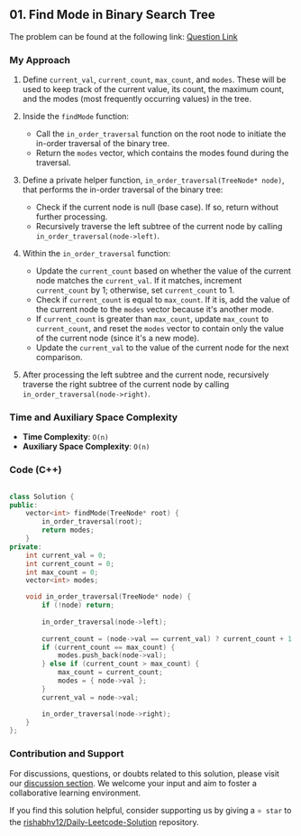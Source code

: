 ## 01. Find Mode in Binary Search Tree

The problem can be found at the following link: [Question Link](https://leetcode.com/problems/find-mode-in-binary-search-tree/description)


### My Approach


1. Define `current_val`, `current_count`, `max_count`, and `modes`. These will be used to keep track of the current value, its count, the maximum count, and the modes (most frequently occurring values) in the tree.

2. Inside the `findMode` function:
   - Call the `in_order_traversal` function on the root node to initiate the in-order traversal of the binary tree.
   - Return the `modes` vector, which contains the modes found during the traversal.

3. Define a private helper function, `in_order_traversal(TreeNode* node)`, that performs the in-order traversal of the binary tree:
   - Check if the current node is null (base case). If so, return without further processing.
   - Recursively traverse the left subtree of the current node by calling `in_order_traversal(node->left)`.

4. Within the `in_order_traversal` function:
   - Update the `current_count` based on whether the value of the current node matches the `current_val`. If it matches, increment `current_count` by 1; otherwise, set `current_count` to 1.
   - Check if `current_count` is equal to `max_count`. If it is, add the value of the current node to the `modes` vector because it's another mode.
   - If `current_count` is greater than `max_count`, update `max_count` to `current_count`, and reset the `modes` vector to contain only the value of the current node (since it's a new mode).
   - Update the `current_val` to the value of the current node for the next comparison.

6. After processing the left subtree and the current node, recursively traverse the right subtree of the current node by calling `in_order_traversal(node->right)`.



### Time and Auxiliary Space Complexity

- **Time Complexity**: `O(n)` 
- **Auxiliary Space Complexity**: `O(n)`



### Code (C++)

```cpp

class Solution {
public:
    vector<int> findMode(TreeNode* root) {
        in_order_traversal(root);
        return modes;
    }
private:
    int current_val = 0;
    int current_count = 0;
    int max_count = 0;
    vector<int> modes;

    void in_order_traversal(TreeNode* node) {
        if (!node) return;
        
        in_order_traversal(node->left);
        
        current_count = (node->val == current_val) ? current_count + 1 : 1;
        if (current_count == max_count) {
            modes.push_back(node->val);
        } else if (current_count > max_count) {
            max_count = current_count;
            modes = { node->val };
        }
        current_val = node->val;

        in_order_traversal(node->right);
    }
};

```

### Contribution and Support

For discussions, questions, or doubts related to this solution, please visit our [discussion section](https://leetcode.com/discuss/general-discussion). We welcome your input and aim to foster a collaborative learning environment.

If you find this solution helpful, consider supporting us by giving a `⭐ star` to the [rishabhv12/Daily-Leetcode-Solution](https://github.com/rishabhv12/Daily-Leetcode-Solution) repository.
